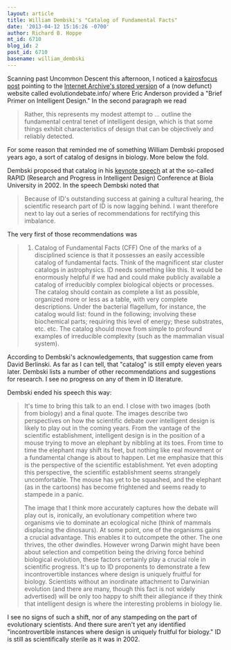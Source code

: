 ```yaml
---
layout: article
title: William Dembski's "Catalog of Fundamental Facts"
date: '2013-04-12 15:16:26 -0700'
author: Richard B. Hoppe
mt_id: 6710
blog_id: 2
post_id: 6710
basename: william_dembski
---
```

Scanning past Uncommon Descent this afternoon, I noticed a [kairosfocus post](http://www.uncommondescent.com/intelligent-design/eas-oldie-but-goodie-short-primer-on-intelligent-design-sept-2003/) pointing to the [Internet Archive's stored version](http://web.archive.org/web/20090322184411/http://www.evolutiondebate.info/Brief%20Primer%20on%20Intelligent%20Design.htm) of a (now defunct) website called evolutiondebate.info/ where Eric Anderson provided a "Brief Primer on Intelligent Design." In the second paragraph we read 

>  Rather, this represents my modest attempt  to ... outline the fundamental central tenet of intelligent design, which is that some things exhibit characteristics of design that can be objectively and reliably detected. 

For some reason that reminded me of something William Dembski proposed years ago, a sort of catalog of designs in biology. More below the fold.

Dembski proposed that catalog in his [keynote speech](http://www.arn.org/docs/dembski/wd_disciplinedscience.htm) at at the so-called RAPID (Research and Progress in Intelligent Design) Conference at Biola University in 2002. In the speech Dembski noted that 

> Because of ID's outstanding success at gaining a cultural hearing, the scientific research part of ID is now lagging behind. I want therefore next to lay out a series of recommendations for rectifying this imbalance.

 The very first of those recommendations was

> 1. Catalog of Fundamental Facts (CFF)
> One of the marks of a disciplined science is that it possesses an easily accessible catalog of fundamental facts. Think of the magnificent star cluster catalogs in astrophysics. ID needs something like this. It would be enormously helpful if we had and could make publicly available a catalog of irreducibly complex biological objects or processes. The catalog should contain as complete a list as possible, organized more or less as a table, with very complete descriptions. Under the bacterial flagellum, for instance, the catalog would list: found in the following; involving these biochemical parts; requiring this level of energy; these substrates, etc. etc. The catalog should move from simple to profound examples of irreducible complexity (such as the mammalian visual system).

According to Dembski's acknowledgements, that suggestion came from David Berlinski. As far as I can tell, that "catalog" is still empty eleven years later. Dembski lists a number of other recommendations and suggestions for research. I see no progress on any of them in ID literature.

Dembski ended his speech this way:

> It's time to bring this talk to an end. I close with two images (both from biology) and a final quote. The images describe two perspectives on how the scientific debate over intelligent design is likely to play out in the coming years. From the vantage of the scientific establishment, intelligent design is in the position of a mouse trying to move an elephant by nibbling at its toes. From time to time the elephant may shift its feet, but nothing like real movement or a fundamental change is about to happen. Let me emphasize that this is the perspective of the scientific establishment. Yet even adopting this perspective, the scientific establishment seems strangely uncomfortable. The mouse has yet to be squashed, and the elephant (as in the cartoons) has become frightened and seems ready to stampede in a panic.
> 
> The image that I think more accurately captures how the debate will play out is, ironically, an evolutionary competition where two organisms vie to dominate an ecological niche (think of mammals displacing the dinosaurs). At some point, one of the organisms gains a crucial advantage. This enables it to outcompete the other. The one thrives, the other dwindles. However wrong Darwin might have been about selection and competition being the driving force behind biological evolution, these factors certainly play a crucial role in scientific progress. It's up to ID proponents to demonstrate a few incontrovertible instances where design is uniquely fruitful for biology. Scientists without an inordinate attachment to Darwinian evolution (and there are many, though this fact is not widely advertised) will be only too happy to shift their allegiance if they think that intelligent design is where the interesting problems in biology lie.

I see no signs of such a shift, nor of any stampeding on the part of evolutionary scientists. And there sure aren't yet any identified "incontrovertible instances where design is uniquely fruitful for biology." ID is still as scientifically sterile as it was in 2002.
